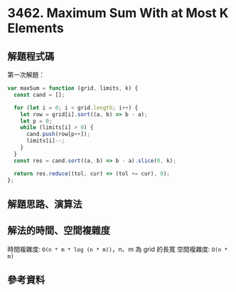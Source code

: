 # 3462. Maximum Sum With at Most K Elements

## 解題程式碼

第一次解題：

```javascript
var maxSum = function (grid, limits, k) {
  const cand = [];

  for (let i = 0; i < grid.length; i++) {
    let row = grid[i].sort((a, b) => b - a);
    let p = 0;
    while (limits[i] > 0) {
      cand.push(row[p++]);
      limits[i]--;
    }
  }
  const res = cand.sort((a, b) => b - a).slice(0, k);

  return res.reduce((tol, cur) => (tol += cur), 0);
};
```

## 解題思路、演算法

## 解法的時間、空間複雜度

時間複雜度: `O(n * m * log (n * m))`，n、m 為 grid 的長寬
空間複雜度: `O(n * m)`

## 參考資料
